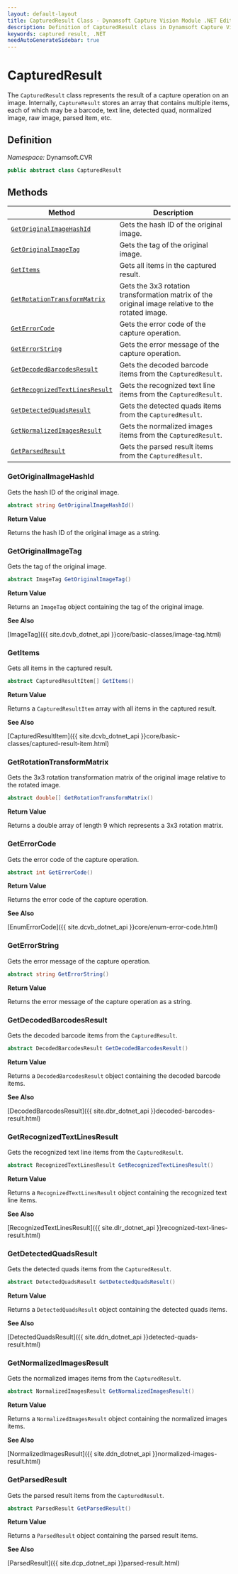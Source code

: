 ```yaml
---
layout: default-layout
title: CapturedResult Class - Dynamsoft Capture Vision Module .NET Edition API Reference
description: Definition of CapturedResult class in Dynamsoft Capture Vision Module .NET Edition.
keywords: captured result, .NET
needAutoGenerateSidebar: true
---
```


# CapturedResult

The `CapturedResult` class represents the result of a capture operation on an image. Internally, `CaptureResult` stores an array that contains multiple items, each of which may be a barcode, text line, detected quad, normalized image, raw image, parsed item, etc.

## Definition

*Namespace:* Dynamsoft.CVR


```csharp
public abstract class CapturedResult 
```

## Methods

| Method               | Description |
|----------------------|-------------|
| [`GetOriginalImageHashId`](#getoriginalimagehashid) | Gets the hash ID of the original image.|
| [`GetOriginalImageTag`](#getoriginalimagetag) | Gets the tag of the original image.|
| [`GetItems`](#getitems) | Gets all items in the captured result.|
| [`GetRotationTransformMatrix`](#getrotationtransformmatrix) | Gets the 3x3 rotation transformation matrix of the original image relative to the rotated image.|
| [`GetErrorCode`](#geterrorcode) | Gets the error code of the capture operation.|
| [`GetErrorString`](#geterrorstring) | Gets the error message of the capture operation.|
| [`GetDecodedBarcodesResult`](#getdecodedbarcodesresult) | Gets the decoded barcode items from the `CapturedResult`.|
| [`GetRecognizedTextLinesResult`](#getrecognizedtextlinesresult) | Gets the recognized text line items from the `CapturedResult`.|
| [`GetDetectedQuadsResult`](#getdetectedquadsresult) | Gets the detected quads items from the `CapturedResult`.|
| [`GetNormalizedImagesResult`](#getnormalizedimagesresult) | Gets the normalized images items from the `CapturedResult`.|
| [`GetParsedResult`](#getparsedresult) | Gets the parsed result items from the `CapturedResult`.|

### GetOriginalImageHashId

Gets the hash ID of the original image.

```csharp
abstract string GetOriginalImageHashId()
```

**Return Value**

Returns the hash ID of the original image as a string.

### GetOriginalImageTag

Gets the tag of the original image.

```csharp
abstract ImageTag GetOriginalImageTag()
```

**Return Value**

Returns an `ImageTag` object containing the tag of the original image.

**See Also**

[ImageTag]({{ site.dcvb_dotnet_api }}core/basic-classes/image-tag.html)

### GetItems

Gets all items in the captured result.

```csharp
abstract CapturedResultItem[] GetItems()
```

**Return Value**

Returns a `CapturedResultItem` array with all items in the captured result.

**See Also**

[CapturedResultItem]({{ site.dcvb_dotnet_api }}core/basic-classes/captured-result-item.html)

### GetRotationTransformMatrix

Gets the 3x3 rotation transformation matrix of the original image relative to the rotated image.

```csharp
abstract double[] GetRotationTransformMatrix()
```

**Return Value**

Returns a double array of length 9 which represents a 3x3 rotation matrix.

### GetErrorCode

Gets the error code of the capture operation.

```csharp
abstract int GetErrorCode()
```

**Return Value**

Returns the error code of the capture operation.

**See Also**

[EnumErrorCode]({{ site.dcvb_dotnet_api }}core/enum-error-code.html)

### GetErrorString

Gets the error message of the capture operation.

```csharp
abstract string GetErrorString()
```

**Return Value**

Returns the error message of the capture operation as a string.

### GetDecodedBarcodesResult

Gets the decoded barcode items from the `CapturedResult`.

```csharp
abstract DecodedBarcodesResult GetDecodedBarcodesResult()
```

**Return Value**

Returns a `DecodedBarcodesResult` object containing the decoded barcode items. 

**See Also**

[DecodedBarcodesResult]({{ site.dbr_dotnet_api }}decoded-barcodes-result.html)

### GetRecognizedTextLinesResult

Gets the recognized text line items from the `CapturedResult`.

```csharp
abstract RecognizedTextLinesResult GetRecognizedTextLinesResult()
```

**Return Value**

Returns a `RecognizedTextLinesResult` object containing the recognized text line items.

**See Also**

[RecognizedTextLinesResult]({{ site.dlr_dotnet_api }}recognized-text-lines-result.html)

### GetDetectedQuadsResult

Gets the detected quads items from the `CapturedResult`.

```csharp
abstract DetectedQuadsResult GetDetectedQuadsResult()
```

**Return Value**

Returns a `DetectedQuadsResult` object containing the detected quads items.

**See Also**

[DetectedQuadsResult]({{ site.ddn_dotnet_api }}detected-quads-result.html)

### GetNormalizedImagesResult

Gets the normalized images items from the `CapturedResult`.

```csharp
abstract NormalizedImagesResult GetNormalizedImagesResult()
```

**Return Value**

Returns a `NormalizedImagesResult` object containing the normalized images items.

**See Also**

[NormalizedImagesResult]({{ site.ddn_dotnet_api }}normalized-images-result.html)

### GetParsedResult

Gets the parsed result items from the `CapturedResult`.

```csharp
abstract ParsedResult GetParsedResult()
```

**Return Value**

Returns a `ParsedResult` object containing the parsed result items.

**See Also**

[ParsedResult]({{ site.dcp_dotnet_api }}parsed-result.html)
